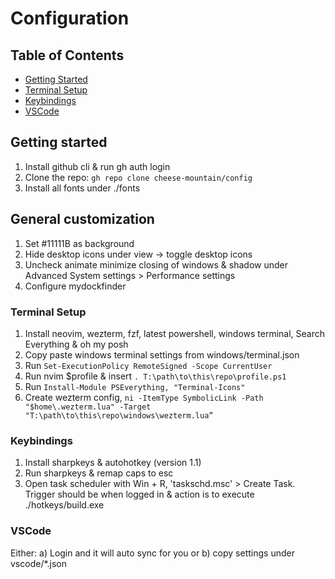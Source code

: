 # Configuration

## Table of Contents

- [Getting Started](#getting-started)
- [Terminal Setup](#terminal-setup)
- [Keybindings](#keybindings)
- [VSCode](#vscode)

## Getting started

1. Install github cli & run gh auth login
2. Clone the repo: ```gh repo clone cheese-mountain/config```
3. Install all fonts under ./fonts

## General customization
1. Set #11111B as background
2. Hide desktop icons under view -> toggle desktop icons
3. Uncheck animate minimize closing of windows & shadow under Advanced System settings > Performance settings
4. Configure mydockfinder

### Terminal Setup

1. Install neovim, wezterm, fzf, latest powershell, windows terminal, Search Everything & oh my posh
2. Copy paste windows terminal settings from windows/terminal.json
3. Run ```Set-ExecutionPolicy RemoteSigned -Scope CurrentUser```
4. Run nvim $profile & insert ```. T:\path\to\this\repo\profile.ps1```
5. Run ```Install-Module PSEverything, "Terminal-Icons"```
6. Create wezterm config, ```ni -ItemType SymbolicLink -Path "$home\.wezterm.lua" -Target "T:\path\to\this\repo\windows\wezterm.lua”```

### Keybindings

1. Install sharpkeys & autohotkey (version 1.1)
2. Run sharpkeys & remap caps to esc
2. Open task scheduler with Win + R, 'taskschd.msc' > Create Task. Trigger should be when logged in & action is to execute ./hotkeys/build.exe

### VSCode

Either:
a) Login and it will auto sync for you or
b) copy settings under vscode/*.json
